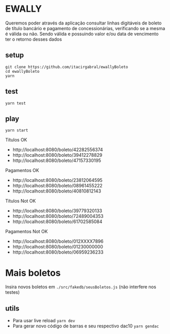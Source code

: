 # EWALLY
Queremos poder através da aplicação consultar linhas digitáveis de boleto de título bancário 
e pagamento de concessionárias, verificando se a mesma é válida ou não. Sendo válida e 
possuindo valor e/ou data de vencimento ter o retorno desses dados

## setup
```
git clone https://github.com/itacirgabral/ewallyBoleto
cd ewallyBoleto
yarn
```

## test
```
yarn test
```

## play
```
yarn start
```

Títulos OK
- http://localhost:8080/boleto/42282556374
- http://localhost:8080/boleto/39412278829
- http://localhost:8080/boleto/47157330195

Pagamentos OK
- http://localhost:8080/boleto/23812064595
- http://localhost:8080/boleto/08961455222
- http://localhost:8080/boleto/40810812143

Títulos Not OK
- http://localhost:8080/boleto/39779320133
- http://localhost:8080/boleto/72489004353
- http://localhost:8080/boleto/61702585084

Pagamentos Not OK
- http://localhost:8080/boleto/012XXXX7896
- http://localhost:8080/boleto/01230000000
- http://localhost:8080/boleto/06959236233

# Mais boletos
Insira novos boletos em `./src/fakedb/seusBoletos.js` (não interfere nos testes)

## utils
- Para usar live reload `yarn dev`
- Para gerar novo código de barras e seu respectivo dac10 `yarn gendac`